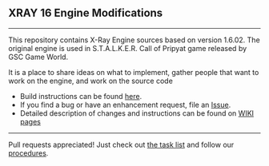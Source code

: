 ## XRAY 16 Engine Modifications
----
This repository contains X-Ray Engine sources based on version 1.6.02.
The original engine is used in S.T.A.L.K.E.R. Call of Pripyat game released by GSC Game World.

It is a place to share ideas on what to implement, gather people that want to work on the engine,
and work on the source code

* Build instructions can be found [here](https://github.com/openxray/xray-16/blob/master/doc/howto/build.txt).
* If you find a bug or have an enhancement request, file an [Issue](https://github.com/openxray/xray-16/issues).
* Detailed description of changes and instructions can be found on [WIKI pages](https://github.com/avoitishin/xray-16/wiki)

---
Pull requests appreciated! Just check out 
[the task list](https://github.com/openxray/xray-16/blob/master/doc/design/task_list.txt) 
and follow our [procedures](https://github.com/OpenXRay/xray-16/tree/master/doc/procedure).
